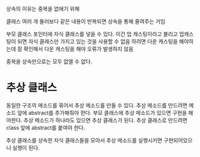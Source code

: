 상속의 이유는 중복을 없애기 위해

클래스 여러 개 둘러보다 같은 내용이 반복되면 상속을 통해 줄여주는 거임

부모 클래스 포인터에 자식 클래스를 넣을 수 있다.
이건 업 캐스팅이라고 불리고 업캐스팅이 되면 자식 클래스만 가지고 있는 것을 사용할 수 없음
하려면 다운 캐스팅을 해야하는데 잘 확인해서 다운 캐스팅을 해야 오류가 발생하지 않음

중복을 상속만으로는 모두 없앨 수 없다.

# 추상 클래스
동일한 구조의 메소드를 묶어서 추상 메소드를 만들 수 있다.
추상 메소드를 만드려면 메소드 앞에 abstract를 추가해줘야 한다.
부모 클래스에 추상 메소드가 있으면 구현을 해야한다.
추상 메소드가 하나라도 있으면 추상 클래스가 된다.
추상 클래스로 만드려면 class 앞에 abstract를 붙여야 한다.

추상 클래스를 상속한 자식 클래스들을 모아서 추상 메소드를 실행시키면 구현되어있으니 실행이 된다.

